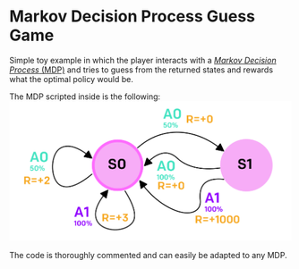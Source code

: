 # Markov Decision Process Guess Game

Simple toy example in which the player interacts with a
[*Markov Decision Process* (MDP)](https://onlinelibrary.wiley.com/doi/book/10.1002/9780470316887)
and tries to guess from the returned states and rewards what the optimal policy would be.

The MDP scripted inside is the following:
![mdp](mdp.png)

The code is thoroughly commented and can easily be adapted to any MDP.
